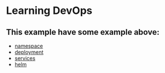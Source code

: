 # Learning DevOps

## This example have some example above: 
- [namespace](./kubernetes/namespace/README.md)
- [deployment](./kubernetes/deployment/README.md)
- [services](./kubernetes/services/README.md)
- [helm](./kubernetes/helm/README.md)